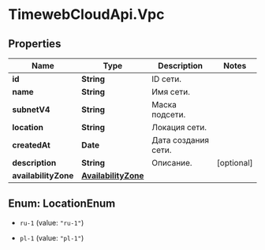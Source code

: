 # TimewebCloudApi.Vpc

## Properties

Name | Type | Description | Notes
------------ | ------------- | ------------- | -------------
**id** | **String** | ID сети. | 
**name** | **String** | Имя сети. | 
**subnetV4** | **String** | Маска подсети. | 
**location** | **String** | Локация сети. | 
**createdAt** | **Date** | Дата создания сети. | 
**description** | **String** | Описание. | [optional] 
**availabilityZone** | [**AvailabilityZone**](AvailabilityZone.md) |  | 



## Enum: LocationEnum


* `ru-1` (value: `"ru-1"`)

* `pl-1` (value: `"pl-1"`)




